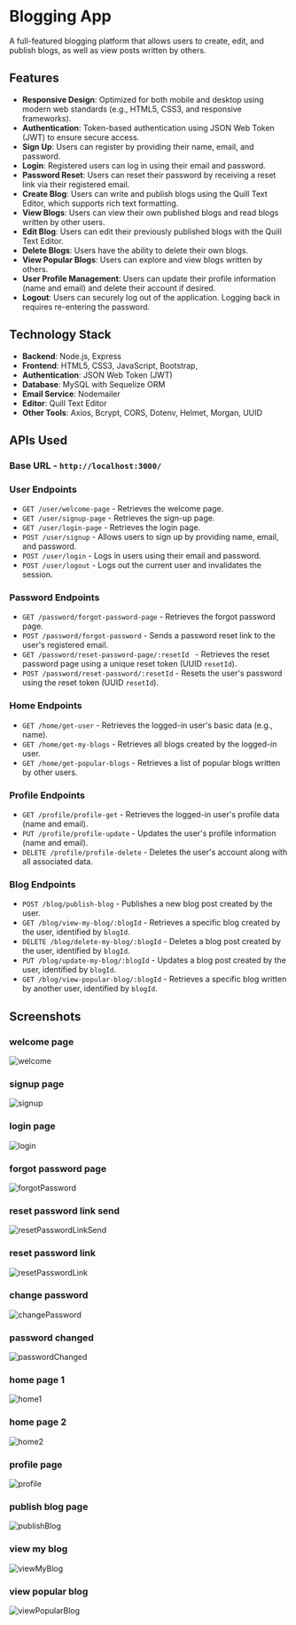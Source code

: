 # Blogging App

A full-featured blogging platform that allows users to create, edit, and publish blogs, as well as view posts written by others.

## Features

- **Responsive Design**: Optimized for both mobile and desktop using modern web standards (e.g., HTML5, CSS3, and responsive frameworks).
- **Authentication**: Token-based authentication using JSON Web Token (JWT) to ensure secure access.
- **Sign Up**: Users can register by providing their name, email, and password.
- **Login**: Registered users can log in using their email and password.
- **Password Reset**: Users can reset their password by receiving a reset link via their registered email.
- **Create Blog**: Users can write and publish blogs using the Quill Text Editor, which supports rich text formatting.
- **View Blogs**: Users can view their own published blogs and read blogs written by other users.
- **Edit Blog**: Users can edit their previously published blogs with the Quill Text Editor.
- **Delete Blogs**: Users have the ability to delete their own blogs.
- **View Popular Blogs**: Users can explore and view blogs written by others.
- **User Profile Management**: Users can update their profile information (name and email) and delete their account if desired.
- **Logout**: Users can securely log out of the application. Logging back in requires re-entering the password.

## Technology Stack

- **Backend**: Node.js, Express
- **Frontend**: HTML5, CSS3, JavaScript, Bootstrap, 
- **Authentication**: JSON Web Token (JWT)
- **Database**: MySQL with Sequelize ORM
- **Email Service**: Nodemailer
- **Editor**: Quill Text Editor
- **Other Tools**: Axios, Bcrypt, CORS, Dotenv, Helmet, Morgan, UUID 

## APIs Used

### Base URL - `http://localhost:3000/`

### User Endpoints

- `GET /user/welcome-page` - Retrieves the welcome page.
- `GET /user/signup-page` - Retrieves the sign-up page.
- `GET /user/login-page` - Retrieves the login page.
- `POST /user/signup` - Allows users to sign up by providing name, email, and password.
- `POST /user/login` - Logs in users using their email and password.
- `POST /user/logout` - Logs out the current user and invalidates the session.

### Password Endpoints

- `GET /password/forgot-password-page` - Retrieves the forgot password page.
- `POST /password/forgot-password` - Sends a password reset link to the user's registered email.
- `GET /password/reset-password-page/:resetId ` - Retrieves the reset password page using a unique reset token (UUID `resetId`).
- `POST /password/reset-password/:resetId` - Resets the user's password using the reset token (UUID `resetId`).

### Home Endpoints

- `GET /home/get-user` - Retrieves the logged-in user's basic data (e.g., name).
- `GET /home/get-my-blogs` - Retrieves all blogs created by the logged-in user.
- `GET /home/get-popular-blogs` - Retrieves a list of popular blogs written by other users.

### Profile Endpoints

- `GET /profile/profile-get` - Retrieves the logged-in user's profile data (name and email).
- `PUT /profile/profile-update` - Updates the user's profile information (name and email).
- `DELETE /profile/profile-delete` - Deletes the user's account along with all associated data.

### Blog Endpoints

- `POST /blog/publish-blog` - Publishes a new blog post created by the user.
- `GET /blog/view-my-blog/:blogId` - Retrieves a specific blog created by the user, identified by `blogId`.
- `DELETE /blog/delete-my-blog/:blogId` - Deletes a blog post created by the user, identified by `blogId`.
- `PUT /blog/update-my-blog/:blogId` - Updates a blog post created by the user, identified by `blogId`.
- `GET /blog/view-popular-blog/:blogId` - Retrieves a specific blog written by another user, identified by `blogId`.

## Screenshots

### welcome page
![welcome](/screenshots/01-welcome.png)

### signup page
![signup](/screenshots/02-signup.png)

### login page
![login](/screenshots/03-login.png)

### forgot password page
![forgotPassword](/screenshots/04-forgotPassword.png)

### reset password link send
![resetPasswordLinkSend](/screenshots/05-resetPasswordLinkSend.png)

### reset password link 
![resetPasswordLink](/screenshots/06-resetPasswordLink.png)

### change password 
![changePassword](/screenshots/07-changePassword.png)

### password changed
![passwordChanged](/screenshots/08-passwordChanged.png)

### home page 1
![home1](/screenshots/09-home1.png)

### home page 2
![home2](/screenshots/10-home2.png)

### profile page
![profile](/screenshots/11-profile.png)

### publish blog page
![publishBlog](/screenshots/12-publishBlog.png)

### view my blog
![viewMyBlog](/screenshots/13-viewMyBlog.png)

### view popular blog
![viewPopularBlog](/screenshots/14-viewPopularBlog.png)